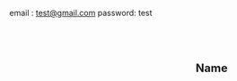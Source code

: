email : test@gmail.com
password: test

<form name="signUp" action="/signup" method="post">
            <p style="color: <%=theme==='Light' ? 'black': 'white' %>;
                background-color: <%=theme==='Light' ? 'white': 'black' %>;
        font-weight: bold;
        font-size: 20px;
        position: fixed;
        left: 560px;
        top: 140px;">
                Name</p>
            <div id="name"></div>
            <p style="color: <%=theme==='Light' ? 'black': 'white' %>;
                background-color: <%=theme==='Light' ? 'white': 'black' %>;
        font-weight: bold;
        font-size: 20px;
       
    
        position: fixed;
        left: 560px;
        top: 250px;">
                Email-ID</p>
            <div id="email"><input type="text" name="em" required>
            </div>
            <p style="color: <%=theme==='Light' ? 'black': 'white' %>;
                background-color: <%=theme==='Light' ? 'white': 'black' %>;
            font-weight: bold;
            font-size: 20px;
    
            position: fixed;
            left: 560px;
            top: 360px;">Create Password</p>
            <p>
            <div id="password"><input type="password" name="p" required></div>
            </p>

            <p style="color: <%=theme==='Light' ? 'black': 'white' %>;
                background-color: <%=theme==='Light' ? 'white': 'black' %>;
        font-weight: bold;
        font-size: 20px;

        position: fixed;
        left: 560px;
        top: 470px;">
                Confirm Password</p>
            <div id="confirmPassword"><input type="password" name="cp" required></div>
